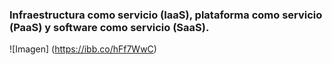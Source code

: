 ### Infraestructura como servicio (IaaS), plataforma como servicio (PaaS) y software como servicio (SaaS). 
![Imagen] (https://ibb.co/hFf7WwC)
